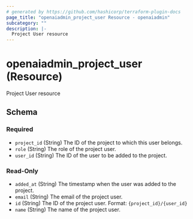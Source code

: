 ```yaml
---
# generated by https://github.com/hashicorp/terraform-plugin-docs
page_title: "openaiadmin_project_user Resource - openaiadmin"
subcategory: ""
description: |-
  Project User resource
---
```


# openaiadmin_project_user (Resource)

Project User resource



<!-- schema generated by tfplugindocs -->
## Schema

### Required

- `project_id` (String) The ID of the project to which this user belongs.
- `role` (String) The role of the project user.
- `user_id` (String) The ID of the user to be added to the project.

### Read-Only

- `added_at` (String) The timestamp when the user was added to the project.
- `email` (String) The email of the project user.
- `id` (String) The ID of the project user. Format: `{project_id}/{user_id}`
- `name` (String) The name of the project user.
